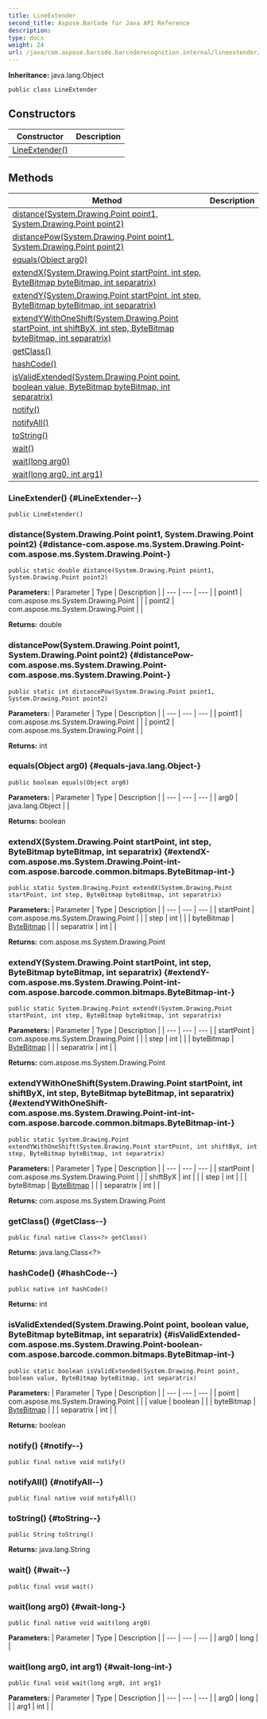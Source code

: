```yaml
---
title: LineExtender
second_title: Aspose.BarCode for Java API Reference
description: 
type: docs
weight: 24
url: /java/com.aspose.barcode.barcoderecognition.internal/lineextender/
---
```

**Inheritance:**
java.lang.Object
```
public class LineExtender
```
## Constructors

| Constructor | Description |
| --- | --- |
| [LineExtender()](#LineExtender--) |  |
## Methods

| Method | Description |
| --- | --- |
| [distance(System.Drawing.Point point1, System.Drawing.Point point2)](#distance-com.aspose.ms.System.Drawing.Point-com.aspose.ms.System.Drawing.Point-) |  |
| [distancePow(System.Drawing.Point point1, System.Drawing.Point point2)](#distancePow-com.aspose.ms.System.Drawing.Point-com.aspose.ms.System.Drawing.Point-) |  |
| [equals(Object arg0)](#equals-java.lang.Object-) |  |
| [extendX(System.Drawing.Point startPoint, int step, ByteBitmap byteBitmap, int separatrix)](#extendX-com.aspose.ms.System.Drawing.Point-int-com.aspose.barcode.common.bitmaps.ByteBitmap-int-) |  |
| [extendY(System.Drawing.Point startPoint, int step, ByteBitmap byteBitmap, int separatrix)](#extendY-com.aspose.ms.System.Drawing.Point-int-com.aspose.barcode.common.bitmaps.ByteBitmap-int-) |  |
| [extendYWithOneShift(System.Drawing.Point startPoint, int shiftByX, int step, ByteBitmap byteBitmap, int separatrix)](#extendYWithOneShift-com.aspose.ms.System.Drawing.Point-int-int-com.aspose.barcode.common.bitmaps.ByteBitmap-int-) |  |
| [getClass()](#getClass--) |  |
| [hashCode()](#hashCode--) |  |
| [isValidExtended(System.Drawing.Point point, boolean value, ByteBitmap byteBitmap, int separatrix)](#isValidExtended-com.aspose.ms.System.Drawing.Point-boolean-com.aspose.barcode.common.bitmaps.ByteBitmap-int-) |  |
| [notify()](#notify--) |  |
| [notifyAll()](#notifyAll--) |  |
| [toString()](#toString--) |  |
| [wait()](#wait--) |  |
| [wait(long arg0)](#wait-long-) |  |
| [wait(long arg0, int arg1)](#wait-long-int-) |  |
### LineExtender() {#LineExtender--}
```
public LineExtender()
```


### distance(System.Drawing.Point point1, System.Drawing.Point point2) {#distance-com.aspose.ms.System.Drawing.Point-com.aspose.ms.System.Drawing.Point-}
```
public static double distance(System.Drawing.Point point1, System.Drawing.Point point2)
```




**Parameters:**
| Parameter | Type | Description |
| --- | --- | --- |
| point1 | com.aspose.ms.System.Drawing.Point |  |
| point2 | com.aspose.ms.System.Drawing.Point |  |

**Returns:**
double
### distancePow(System.Drawing.Point point1, System.Drawing.Point point2) {#distancePow-com.aspose.ms.System.Drawing.Point-com.aspose.ms.System.Drawing.Point-}
```
public static int distancePow(System.Drawing.Point point1, System.Drawing.Point point2)
```




**Parameters:**
| Parameter | Type | Description |
| --- | --- | --- |
| point1 | com.aspose.ms.System.Drawing.Point |  |
| point2 | com.aspose.ms.System.Drawing.Point |  |

**Returns:**
int
### equals(Object arg0) {#equals-java.lang.Object-}
```
public boolean equals(Object arg0)
```




**Parameters:**
| Parameter | Type | Description |
| --- | --- | --- |
| arg0 | java.lang.Object |  |

**Returns:**
boolean
### extendX(System.Drawing.Point startPoint, int step, ByteBitmap byteBitmap, int separatrix) {#extendX-com.aspose.ms.System.Drawing.Point-int-com.aspose.barcode.common.bitmaps.ByteBitmap-int-}
```
public static System.Drawing.Point extendX(System.Drawing.Point startPoint, int step, ByteBitmap byteBitmap, int separatrix)
```




**Parameters:**
| Parameter | Type | Description |
| --- | --- | --- |
| startPoint | com.aspose.ms.System.Drawing.Point |  |
| step | int |  |
| byteBitmap | [ByteBitmap](../../com.aspose.barcode.common.bitmaps/bytebitmap) |  |
| separatrix | int |  |

**Returns:**
com.aspose.ms.System.Drawing.Point
### extendY(System.Drawing.Point startPoint, int step, ByteBitmap byteBitmap, int separatrix) {#extendY-com.aspose.ms.System.Drawing.Point-int-com.aspose.barcode.common.bitmaps.ByteBitmap-int-}
```
public static System.Drawing.Point extendY(System.Drawing.Point startPoint, int step, ByteBitmap byteBitmap, int separatrix)
```




**Parameters:**
| Parameter | Type | Description |
| --- | --- | --- |
| startPoint | com.aspose.ms.System.Drawing.Point |  |
| step | int |  |
| byteBitmap | [ByteBitmap](../../com.aspose.barcode.common.bitmaps/bytebitmap) |  |
| separatrix | int |  |

**Returns:**
com.aspose.ms.System.Drawing.Point
### extendYWithOneShift(System.Drawing.Point startPoint, int shiftByX, int step, ByteBitmap byteBitmap, int separatrix) {#extendYWithOneShift-com.aspose.ms.System.Drawing.Point-int-int-com.aspose.barcode.common.bitmaps.ByteBitmap-int-}
```
public static System.Drawing.Point extendYWithOneShift(System.Drawing.Point startPoint, int shiftByX, int step, ByteBitmap byteBitmap, int separatrix)
```




**Parameters:**
| Parameter | Type | Description |
| --- | --- | --- |
| startPoint | com.aspose.ms.System.Drawing.Point |  |
| shiftByX | int |  |
| step | int |  |
| byteBitmap | [ByteBitmap](../../com.aspose.barcode.common.bitmaps/bytebitmap) |  |
| separatrix | int |  |

**Returns:**
com.aspose.ms.System.Drawing.Point
### getClass() {#getClass--}
```
public final native Class<?> getClass()
```




**Returns:**
java.lang.Class<?>
### hashCode() {#hashCode--}
```
public native int hashCode()
```




**Returns:**
int
### isValidExtended(System.Drawing.Point point, boolean value, ByteBitmap byteBitmap, int separatrix) {#isValidExtended-com.aspose.ms.System.Drawing.Point-boolean-com.aspose.barcode.common.bitmaps.ByteBitmap-int-}
```
public static boolean isValidExtended(System.Drawing.Point point, boolean value, ByteBitmap byteBitmap, int separatrix)
```




**Parameters:**
| Parameter | Type | Description |
| --- | --- | --- |
| point | com.aspose.ms.System.Drawing.Point |  |
| value | boolean |  |
| byteBitmap | [ByteBitmap](../../com.aspose.barcode.common.bitmaps/bytebitmap) |  |
| separatrix | int |  |

**Returns:**
boolean
### notify() {#notify--}
```
public final native void notify()
```




### notifyAll() {#notifyAll--}
```
public final native void notifyAll()
```




### toString() {#toString--}
```
public String toString()
```




**Returns:**
java.lang.String
### wait() {#wait--}
```
public final void wait()
```




### wait(long arg0) {#wait-long-}
```
public final native void wait(long arg0)
```




**Parameters:**
| Parameter | Type | Description |
| --- | --- | --- |
| arg0 | long |  |

### wait(long arg0, int arg1) {#wait-long-int-}
```
public final void wait(long arg0, int arg1)
```




**Parameters:**
| Parameter | Type | Description |
| --- | --- | --- |
| arg0 | long |  |
| arg1 | int |  |

